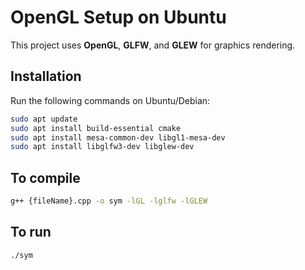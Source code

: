 # OpenGL Setup on Ubuntu

This project uses **OpenGL**, **GLFW**, and **GLEW** for graphics rendering.

## Installation

Run the following commands on Ubuntu/Debian:

```bash
sudo apt update
sudo apt install build-essential cmake
sudo apt install mesa-common-dev libgl1-mesa-dev
sudo apt install libglfw3-dev libglew-dev
```

## To compile
```bash
g++ {fileName}.cpp -o sym -lGL -lglfw -lGLEW
```

## To run
```bash
./sym
```
